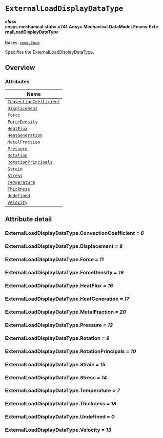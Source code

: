 # `ExternalLoadDisplayDataType`

<a id="ansys.mechanical.stubs.v241.Ansys.Mechanical.DataModel.Enums.ExternalLoadDisplayDataType"></a>

#### *class* ansys.mechanical.stubs.v241.Ansys.Mechanical.DataModel.Enums.ExternalLoadDisplayDataType

Bases: [`enum.Enum`](https://docs.python.org/3/library/enum.html#enum.Enum)

Specifies the ExternalLoadDisplayDataType.

<!-- !! processed by numpydoc !! -->

<a id="overview"></a>

## Overview

### Attributes

| Name |
| --------------------------------------------------------------------------------- |
| [`ConvectionCoefficient`](#ExternalLoadDisplayDataType.ConvectionCoefficient) |
| [`Displacement`](#ExternalLoadDisplayDataType.Displacement) |
| [`Force`](#ExternalLoadDisplayDataType.Force) |
| [`ForceDensity`](#ExternalLoadDisplayDataType.ForceDensity) |
| [`HeatFlux`](#ExternalLoadDisplayDataType.HeatFlux) |
| [`HeatGeneration`](#ExternalLoadDisplayDataType.HeatGeneration) |
| [`MetalFraction`](#ExternalLoadDisplayDataType.MetalFraction) |
| [`Pressure`](#ExternalLoadDisplayDataType.Pressure) |
| [`Rotation`](#ExternalLoadDisplayDataType.Rotation) |
| [`RotationPrincipals`](#ExternalLoadDisplayDataType.RotationPrincipals) |
| [`Strain`](#ExternalLoadDisplayDataType.Strain) |
| [`Stress`](#ExternalLoadDisplayDataType.Stress) |
| [`Temperature`](#ExternalLoadDisplayDataType.Temperature) |
| [`Thickness`](#ExternalLoadDisplayDataType.Thickness) |
| [`Undefined`](#ExternalLoadDisplayDataType.Undefined) |
| [`Velocity`](#ExternalLoadDisplayDataType.Velocity) |

<a id="attribute-detail"></a>

## Attribute detail

<a id="ExternalLoadDisplayDataType.ConvectionCoefficient"></a>

### ExternalLoadDisplayDataType.ConvectionCoefficient *= 6*

<a id="ExternalLoadDisplayDataType.Displacement"></a>

### ExternalLoadDisplayDataType.Displacement *= 8*

<a id="ExternalLoadDisplayDataType.Force"></a>

### ExternalLoadDisplayDataType.Force *= 11*

<a id="ExternalLoadDisplayDataType.ForceDensity"></a>

### ExternalLoadDisplayDataType.ForceDensity *= 19*

<a id="ExternalLoadDisplayDataType.HeatFlux"></a>

### ExternalLoadDisplayDataType.HeatFlux *= 16*

<a id="ExternalLoadDisplayDataType.HeatGeneration"></a>

### ExternalLoadDisplayDataType.HeatGeneration *= 17*

<a id="ExternalLoadDisplayDataType.MetalFraction"></a>

### ExternalLoadDisplayDataType.MetalFraction *= 20*

<a id="ExternalLoadDisplayDataType.Pressure"></a>

### ExternalLoadDisplayDataType.Pressure *= 12*

<a id="ExternalLoadDisplayDataType.Rotation"></a>

### ExternalLoadDisplayDataType.Rotation *= 9*

<a id="ExternalLoadDisplayDataType.RotationPrincipals"></a>

### ExternalLoadDisplayDataType.RotationPrincipals *= 10*

<a id="ExternalLoadDisplayDataType.Strain"></a>

### ExternalLoadDisplayDataType.Strain *= 15*

<a id="ExternalLoadDisplayDataType.Stress"></a>

### ExternalLoadDisplayDataType.Stress *= 14*

<a id="ExternalLoadDisplayDataType.Temperature"></a>

### ExternalLoadDisplayDataType.Temperature *= 7*

<a id="ExternalLoadDisplayDataType.Thickness"></a>

### ExternalLoadDisplayDataType.Thickness *= 18*

<a id="ExternalLoadDisplayDataType.Undefined"></a>

### ExternalLoadDisplayDataType.Undefined *= 0*

<a id="ExternalLoadDisplayDataType.Velocity"></a>

### ExternalLoadDisplayDataType.Velocity *= 13*


